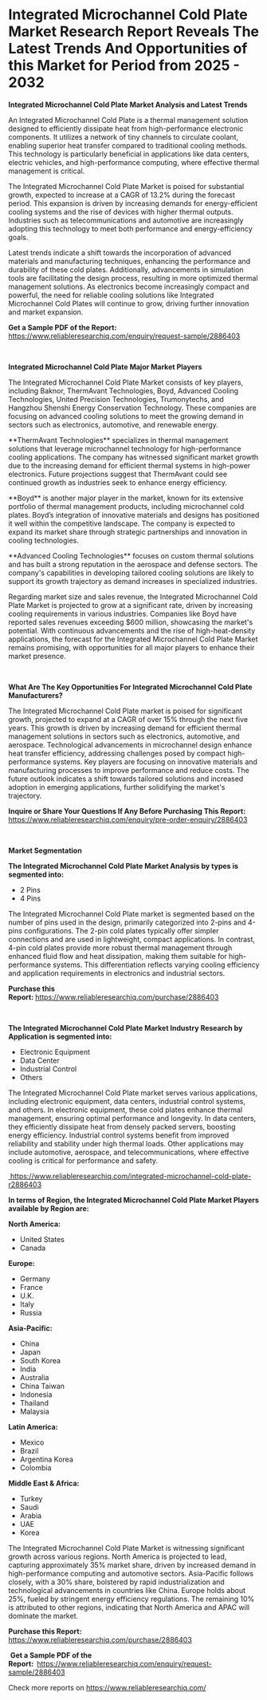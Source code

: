 <p><h1>Integrated Microchannel Cold Plate Market Research Report Reveals The Latest Trends And Opportunities of this Market for Period from 2025 - 2032</h1></p><p><strong>Integrated Microchannel Cold Plate Market Analysis and Latest Trends</strong></p>
<p><p>An Integrated Microchannel Cold Plate is a thermal management solution designed to efficiently dissipate heat from high-performance electronic components. It utilizes a network of tiny channels to circulate coolant, enabling superior heat transfer compared to traditional cooling methods. This technology is particularly beneficial in applications like data centers, electric vehicles, and high-performance computing, where effective thermal management is critical.</p><p>The Integrated Microchannel Cold Plate Market is poised for substantial growth, expected to increase at a CAGR of 13.2% during the forecast period. This expansion is driven by increasing demands for energy-efficient cooling systems and the rise of devices with higher thermal outputs. Industries such as telecommunications and automotive are increasingly adopting this technology to meet both performance and energy-efficiency goals.</p><p>Latest trends indicate a shift towards the incorporation of advanced materials and manufacturing techniques, enhancing the performance and durability of these cold plates. Additionally, advancements in simulation tools are facilitating the design process, resulting in more optimized thermal management solutions. As electronics become increasingly compact and powerful, the need for reliable cooling solutions like Integrated Microchannel Cold Plates will continue to grow, driving further innovation and market expansion.</p></p>
<p><strong>Get a Sample PDF of the Report:&nbsp;</strong> <a href="https://www.reliableresearchiq.com/enquiry/request-sample/2886403?utm_campaign=2318&utm_medium=2&utm_source=Github&utm_content=ia&utm_term=13032025&utm_id=integrated-microchannel-cold-plate">https://www.reliableresearchiq.com/enquiry/request-sample/2886403</a></p>
<p>&nbsp;</p>
<p><strong>Integrated Microchannel Cold Plate Major Market Players</strong></p>
<p><p>The Integrated Microchannel Cold Plate Market consists of key players, including Baknor, ThermAvant Technologies, Boyd, Advanced Cooling Technologies, United Precision Technologies, Trumonytechs, and Hangzhou Shenshi Energy Conservation Technology. These companies are focusing on advanced cooling solutions to meet the growing demand in sectors such as electronics, automotive, and renewable energy.</p><p>**ThermAvant Technologies** specializes in thermal management solutions that leverage microchannel technology for high-performance cooling applications. The company has witnessed significant market growth due to the increasing demand for efficient thermal systems in high-power electronics. Future projections suggest that ThermAvant could see continued growth as industries seek to enhance energy efficiency.</p><p>**Boyd** is another major player in the market, known for its extensive portfolio of thermal management products, including microchannel cold plates. Boyd’s integration of innovative materials and designs has positioned it well within the competitive landscape. The company is expected to expand its market share through strategic partnerships and innovation in cooling technologies.</p><p>**Advanced Cooling Technologies** focuses on custom thermal solutions and has built a strong reputation in the aerospace and defense sectors. The company's capabilities in developing tailored cooling solutions are likely to support its growth trajectory as demand increases in specialized industries.</p><p>Regarding market size and sales revenue, the Integrated Microchannel Cold Plate Market is projected to grow at a significant rate, driven by increasing cooling requirements in various industries. Companies like Boyd have reported sales revenues exceeding $600 million, showcasing the market's potential. With continuous advancements and the rise of high-heat-density applications, the forecast for the Integrated Microchannel Cold Plate Market remains promising, with opportunities for all major players to enhance their market presence.</p></p>
<p>&nbsp;</p>
<p><strong>What Are The Key Opportunities For Integrated Microchannel Cold Plate Manufacturers?</strong></p>
<p><p>The Integrated Microchannel Cold Plate market is poised for significant growth, projected to expand at a CAGR of over 15% through the next five years. This growth is driven by increasing demand for efficient thermal management solutions in sectors such as electronics, automotive, and aerospace. Technological advancements in microchannel design enhance heat transfer efficiency, addressing challenges posed by compact high-performance systems. Key players are focusing on innovative materials and manufacturing processes to improve performance and reduce costs. The future outlook indicates a shift towards tailored solutions and increased adoption in emerging applications, further solidifying the market's trajectory.</p></p>
<p><strong>Inquire or Share Your Questions If Any Before Purchasing This Report:</strong> <a href="https://www.reliableresearchiq.com/enquiry/pre-order-enquiry/2886403?utm_campaign=2318&utm_medium=2&utm_source=Github&utm_content=ia&utm_term=13032025&utm_id=integrated-microchannel-cold-plate">https://www.reliableresearchiq.com/enquiry/pre-order-enquiry/2886403</a></p>
<p>&nbsp;</p>
<p><strong>Market Segmentation</strong></p>
<p><strong>The Integrated Microchannel Cold Plate Market Analysis by types is segmented into:</strong></p>
<p><ul><li>2 Pins</li><li>4 Pins</li></ul></p>
<p><p>The Integrated Microchannel Cold Plate market is segmented based on the number of pins used in the design, primarily categorized into 2-pins and 4-pins configurations. The 2-pin cold plates typically offer simpler connections and are used in lightweight, compact applications. In contrast, 4-pin cold plates provide more robust thermal management through enhanced fluid flow and heat dissipation, making them suitable for high-performance systems. This differentiation reflects varying cooling efficiency and application requirements in electronics and industrial sectors.</p></p>
<p><strong>Purchase this Report:&nbsp;</strong><a href="https://www.reliableresearchiq.com/purchase/2886403?utm_campaign=2318&utm_medium=2&utm_source=Github&utm_content=ia&utm_term=13032025&utm_id=integrated-microchannel-cold-plate">https://www.reliableresearchiq.com/purchase/2886403</a></p>
<p>&nbsp;</p>
<p><strong>The Integrated Microchannel Cold Plate Market Industry Research by Application is segmented into:</strong></p>
<p><ul><li>Electronic Equipment</li><li>Data Center</li><li>Industrial Control</li><li>Others</li></ul></p>
<p><p>The Integrated Microchannel Cold Plate market serves various applications, including electronic equipment, data centers, industrial control systems, and others. In electronic equipment, these cold plates enhance thermal management, ensuring optimal performance and longevity. In data centers, they efficiently dissipate heat from densely packed servers, boosting energy efficiency. Industrial control systems benefit from improved reliability and stability under high thermal loads. Other applications may include automotive, aerospace, and telecommunications, where effective cooling is critical for performance and safety.</p></p>
<p><a href="https://www.reliableresearchiq.com/integrated-microchannel-cold-plate-r2886403?utm_campaign=2318&utm_medium=2&utm_source=Github&utm_content=ia&utm_term=13032025&utm_id=integrated-microchannel-cold-plate">&nbsp;https://www.reliableresearchiq.com/integrated-microchannel-cold-plate-r2886403</a></p>
<p><strong>In terms of Region, the Integrated Microchannel Cold Plate Market Players available by Region are:</strong></p>
<p>
    <p> <strong> North America: </strong>
        <ul>
            <li>United States</li>
            <li>Canada</li>
        </ul>
        </p> 
    <p> <strong> Europe: </strong>
        <ul>
            <li>Germany</li>
            <li>France</li>
            <li>U.K.</li>
            <li>Italy</li>
            <li>Russia</li>
        </ul>
        </p> 
    <p> <strong> Asia-Pacific: </strong>
        <ul>
            <li>China</li>
            <li>Japan</li>
            <li>South Korea</li>
            <li>India</li>
            <li>Australia</li>
            <li>China Taiwan</li>
            <li>Indonesia</li>
            <li>Thailand</li>
            <li>Malaysia</li>
        </ul>
        </p> 
    <p> <strong> Latin America: </strong>
        <ul>
            <li>Mexico</li>
            <li>Brazil</li>
            <li>Argentina Korea</li>
            <li>Colombia</li>
        </ul>
        </p> 
    <p> <strong> Middle East & Africa: </strong>
        <ul>
            <li>Turkey</li>
            <li>Saudi</li>
            <li>Arabia</li>
            <li>UAE</li>
            <li>Korea</li>
        </ul>
    </p>
    </p>
<p><p>The Integrated Microchannel Cold Plate Market is witnessing significant growth across various regions. North America is projected to lead, capturing approximately 35% market share, driven by increased demand in high-performance computing and automotive sectors. Asia-Pacific follows closely, with a 30% share, bolstered by rapid industrialization and technological advancements in countries like China. Europe holds about 25%, fueled by stringent energy efficiency regulations. The remaining 10% is attributed to other regions, indicating that North America and APAC will dominate the market.</p></p>
<p><strong>Purchase this Report: </strong><a href="https://www.reliableresearchiq.com/purchase/2886403?utm_campaign=2318&utm_medium=2&utm_source=Github&utm_content=ia&utm_term=13032025&utm_id=integrated-microchannel-cold-plate">https://www.reliableresearchiq.com/purchase/2886403</a></p>
<p>&nbsp;<strong>Get a Sample PDF of the Report:&nbsp;&nbsp;</strong><a href="https://www.reliableresearchiq.com/enquiry/request-sample/2886403?utm_campaign=2318&utm_medium=2&utm_source=Github&utm_content=ia&utm_term=13032025&utm_id=integrated-microchannel-cold-plate">https://www.reliableresearchiq.com/enquiry/request-sample/2886403</a></p>
<p><strong></strong></p>
<p>Check more reports on <a href="https://www.reliableresearchiq.com/?utm_campaign=2318&utm_medium=2&utm_source=Github&utm_content=ia&utm_term=13032025&utm_id=integrated-microchannel-cold-plate">https://www.reliableresearchiq.com/</a></p>